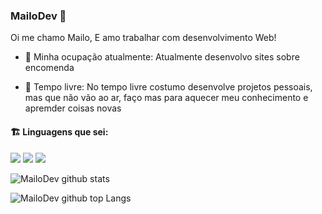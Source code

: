 ### MailoDev 🧪

Oi me chamo Mailo, E amo trabalhar com desenvolvimento Web!

- 💼 Minha ocupação atualmente:
Atualmente desenvolvo sites sobre encomenda

- 🍿 Tempo livre:
No tempo livre costumo desenvolve projetos pessoais, mas que não vão ao ar, faço mas para aquecer meu conhecimento e apremder coisas novas

#### :building_construction: Linguagens que sei:

<a href="https://javascript.com/"><img src="https://img.icons8.com/color/30/000000/javascript.png"/></a>
<a href="https://developer.mozilla.org/en-US/docs/Web/HTML"><img src="https://img.icons8.com/color/30/000000/html-5.png"/></a>
<a href="https://developer.mozilla.org/en-US/docs/web/CSS"><img src="https://img.icons8.com/color/30/0080FF/css3.png"/></a>

![MailoDev github stats](https://github-readme-stats.vercel.app/api?username=MailoDev&show_icons=true&title_color=0080ff&icon_color=0080ff&text_color=fff&bg_color=0E1013)

![MailoDev github top Langs](https://github-readme-stats.vercel.app/api/top-langs/?username=MailoDev&layout=compact)
